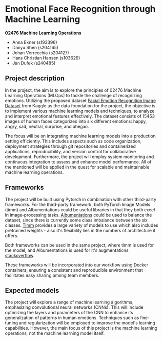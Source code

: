 # Emotional Face Recognition through Machine Learning

**02476 Machine Learning Operations**

- Anna Ekner (s193396)
- Danyu Shen (s204165)
- Johan Verrecchia (s204127)
- Hans Christian Hansen (s103629)
- Jan Dufek (s240485)

## Project description

In the project, the aim is to explore the principles of 02476 Machine Learning Operations (MLOps) to tackle the challenge of recognizing emotions. Utilizing the proposed dataset [Facial Emotion Recognition Image Dataset](https://www.kaggle.com/datasets/sujaykapadnis/emotion-recognition-dataset?resource=download) from Kaggle as the data foundation for the project, the objective is to implement various machine learning models and techniques, to analyze and interpret emotional features effectively. The dataset consists of 15453 images of human faces categorized into six different emotions: happy, angry, sad, neutral, surprise, and ahegao. 

The focus will be on integrating machine learning models into a production setting efficiently. This includes aspects such as code organization, deployment strategies through git repositories and containerized applications, reproducibility, and version control for collaborative development. Furthermore, the project will employ system monitoring and continuous integration to assess and enhance model performance. All of the mentioned will be applied in the quest for scalable and maintainable machine learning operations.

## Frameworks

The project will be built using Pytorch in combination with other third-party frameworks.
For the third-party framework, both PyTorch Image Models (timm) and Albumentations could be useful libraries in that they both excel in image-processing tasks. [Albumentations](https://github.com/albumentations-team/albumentations) could be used to balance the dataset, since there is currently some class imbalance between the six classes. [Timm](https://github.com/huggingface/pytorch-image-models) provides a large variety of models to use which also includes pretrained weights - also it's flexibility lies in the numbers of architecture it offers.

Both frameworks can be used in the same project, where timm is used for the model, and Albumentations is used for it's augmentations [stackoverflow](https://stackoverflow.com/questions/71476099/how-to-add-data-augmentation-with-albumentation-to-image-classification-framewor).

These frameworks will be incorporated into our workflow using Docker containers, ensuring a consistent and reproducible environment that facilitates easy sharing among team members. 

## Expected models

The project will explore a range of machine learning algorithms, emphasizing convolutional neural networks (CNNs). This will include optimizing the layers and parameters of the CNN to enhance its generalization of patterns in human emotions. Techniques such as fine-tuning and regularization will be employed to improve the model's learning capabilities. However, the main focus of this project is the machine learning operations, not the machine learning model itself. 